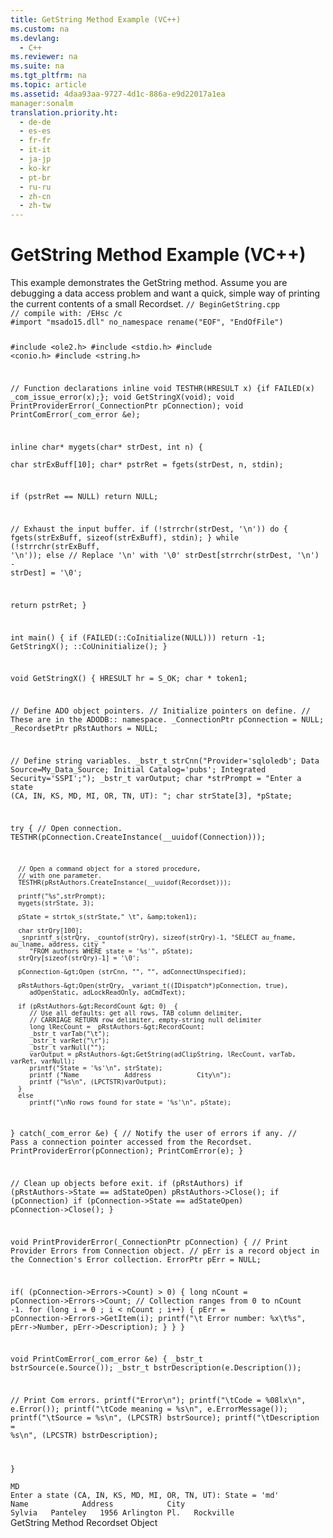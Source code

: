 ```yaml
---
title: GetString Method Example (VC++)
ms.custom: na
ms.devlang: 
  - C++
ms.reviewer: na
ms.suite: na
ms.tgt_pltfrm: na
ms.topic: article
ms.assetid: 4daa93aa-9727-4d1c-886a-e9d22017a1ea
manager:sonalm
translation.priority.ht: 
  - de-de
  - es-es
  - fr-fr
  - it-it
  - ja-jp
  - ko-kr
  - pt-br
  - ru-ru
  - zh-cn
  - zh-tw
---
```

# GetString Method Example (VC++)
<?xml version="1.0" encoding="utf-8"?>
<developerReferenceWithoutSyntaxDocument xmlns="http://ddue.schemas.microsoft.com/authoring/2003/5" xmlns:xlink="http://www.w3.org/1999/xlink" xmlns:xsi="http://www.w3.org/2001/XMLSchema-instance" xsi:schemaLocation="http://ddue.schemas.microsoft.com/authoring/2003/5 http://dduestorage.blob.core.windows.net/ddueschema/developer.xsd">
  <introduction>
    <para>This example demonstrates the <legacyLink xlink:href="92452940-b2a7-456e-94fc-3780c71da33c">GetString</legacyLink> method.</para>
    <para>Assume you are debugging a data access problem and want a quick, simple way of printing the current contents of a small <legacyLink xlink:href="ede1415f-c3df-4cc5-a05b-2576b2b84b60">Recordset</legacyLink>.</para>
  </introduction>
  <codeExample>
    <code>// BeginGetString.cpp
// compile with: /EHsc /c
#import "msado15.dll" no_namespace rename("EOF", "EndOfFile")

#include &lt;ole2.h&gt;
#include &lt;stdio.h&gt;
#include &lt;conio.h&gt;
#include &lt;string.h&gt;

// Function declarations
inline void TESTHR(HRESULT x) {if FAILED(x) _com_issue_error(x);};
void GetStringX(void);
void PrintProviderError(_ConnectionPtr pConnection);
void PrintComError(_com_error &amp;e);

inline char* mygets(char* strDest, int n) {   
   char strExBuff[10];
   char* pstrRet = fgets(strDest, n, stdin);

   if (pstrRet == NULL)
      return NULL;

   // Exhaust the input buffer.
   if (!strrchr(strDest, '\n'))
      do {
         fgets(strExBuff, sizeof(strExBuff), stdin);
      } while (!strrchr(strExBuff, '\n'));
   else
      // Replace '\n' with '\0'
      strDest[strrchr(strDest, '\n') - strDest] = '\0';

   return pstrRet;
}

int main() {
   if (FAILED(::CoInitialize(NULL)))
      return -1;
   GetStringX();
   ::CoUninitialize();
}

void GetStringX() {
   HRESULT  hr = S_OK;
  char * token1;

   // Define ADO object pointers.
   // Initialize pointers on define.
   // These are in the ADODB::  namespace.
   _ConnectionPtr pConnection = NULL;
   _RecordsetPtr pRstAuthors = NULL;

   // Define string variables.
   _bstr_t strCnn("Provider='sqloledb'; Data Source=My_Data_Source; Initial Catalog='pubs'; Integrated Security='SSPI';");
   _bstr_t varOutput; 
   char *strPrompt = "Enter a state (CA, IN, KS, MD, MI, OR, TN, UT): ";
   char strState[3], *pState;

   try {
      // Open connection.
      TESTHR(pConnection.CreateInstance(__uuidof(Connection)));

      // Open a command object for a stored procedure, 
      // with one parameter.
      TESTHR(pRstAuthors.CreateInstance(__uuidof(Recordset)));

      printf("%s",strPrompt);
      mygets(strState, 3);

      pState = strtok_s(strState," \t", &amp;token1);

      char strQry[100];
      _snprintf_s(strQry, _countof(strQry), sizeof(strQry)-1, "SELECT au_fname, au_lname, address, city "
         "FROM authors WHERE state = '%s'", pState);
      strQry[sizeof(strQry)-1] = '\0';

      pConnection-&gt;Open (strCnn, "", "", adConnectUnspecified);

      pRstAuthors-&gt;Open(strQry, _variant_t((IDispatch*)pConnection, true), 
         adOpenStatic, adLockReadOnly, adCmdText);

      if (pRstAuthors-&gt;RecordCount &gt; 0)  {
         // Use all defaults: get all rows, TAB column delimiter, 
         // CARRIAGE RETURN row delimiter, empty-string null delimiter
         long lRecCount =  pRstAuthors-&gt;RecordCount;
         _bstr_t varTab("\t");
         _bstr_t varRet("\r");
         _bstr_t varNull("");
         varOutput = pRstAuthors-&gt;GetString(adClipString, lRecCount, varTab, varRet, varNull);
         printf("State = '%s'\n", strState);
         printf ("Name            Address            City\n");
         printf ("%s\n", (LPCTSTR)varOutput);
      }
      else
         printf("\nNo rows found for state = '%s'\n", pState);
   } 
   catch(_com_error &amp;e) {
      // Notify the user of errors if any.
      // Pass a connection pointer accessed from the Recordset.
      PrintProviderError(pConnection);
      PrintComError(e);
   }

   // Clean up objects before exit.
   if (pRstAuthors)
      if (pRstAuthors-&gt;State == adStateOpen)
         pRstAuthors-&gt;Close();
   if (pConnection)
      if (pConnection-&gt;State == adStateOpen)
         pConnection-&gt;Close();
}

void PrintProviderError(_ConnectionPtr pConnection) {
   // Print Provider Errors from Connection object.
   // pErr is a record object in the Connection's Error collection.
   ErrorPtr pErr = NULL;

   if( (pConnection-&gt;Errors-&gt;Count) &gt; 0) {
      long nCount = pConnection-&gt;Errors-&gt;Count;
      // Collection ranges from 0 to nCount -1.
      for (long i = 0 ; i &lt; nCount ; i++) {
         pErr = pConnection-&gt;Errors-&gt;GetItem(i);
         printf("\t Error number: %x\t%s", pErr-&gt;Number, pErr-&gt;Description);
      }
   }
}

void PrintComError(_com_error &amp;e) {
   _bstr_t bstrSource(e.Source());
   _bstr_t bstrDescription(e.Description());
   
   // Print Com errors.
   printf("Error\n");
   printf("\tCode = %08lx\n", e.Error());
   printf("\tCode meaning = %s\n", e.ErrorMessage());
   printf("\tSource = %s\n", (LPCSTR) bstrSource);
   printf("\tDescription = %s\n", (LPCSTR) bstrDescription);
   
}</code>
  </codeExample>
  <section>
    <title>Sample Input</title>
    <content>
      <code>MD</code>
    </content>
  </section>
  <section>
    <title>Sample Output</title>
    <content>
      <code>Enter a state (CA, IN, KS, MD, MI, OR, TN, UT): State = 'md'
Name            Address            City
Sylvia   Panteley   1956 Arlington Pl.   Rockville</code>
    </content>
  </section>
  <relatedTopics>
<link xlink:href="92452940-b2a7-456e-94fc-3780c71da33c">GetString Method</link>
<link xlink:href="ede1415f-c3df-4cc5-a05b-2576b2b84b60">Recordset Object</link>
</relatedTopics>
</developerReferenceWithoutSyntaxDocument>